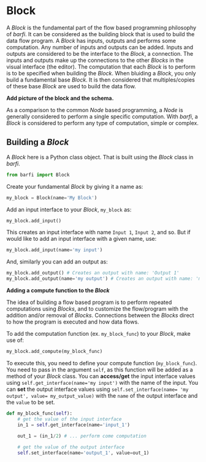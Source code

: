 # Block

A *Block* is the fundamental part of the flow based programming philosophy of *barfi*. It can be considered as the building block that is used to build the data flow program. A *Block* has inputs, outputs and performs some computation. Any number of inputs and outputs can be added. Inputs and outputs are considered to be the interface to the *Block*, a connection. The inputs and outputs make up the connections to the other *Blocks* in the visual interface (the editor). The computation that each *Block* is to perform is to be specified when building the *Block*. When bluiding a *Block*, you only build a fundamental base *Block*. It is then considered that multiples/copies of these base *Block* are used to build the data flow.

__Add picture of the block and the schema.__

As a comparison to the common *Node* based programming, a *Node* is generally considered to perform a single specific computation. With *barfi*, a *Block* is considered to perform any type of computation, simple or complex.

## Building a *Block*

A *Block* here is a Python class object. That is built using the *Block* class in *barfi*. 

```python
from barfi import Block
```

Create your fundamental *Block* by giving it a name as:

```python
my_block = Block(name='My Block')
```

Add an input interface to your *Block*, `my_block` as:

```python
my_block.add_input()
```

This creates an input interface with name `Input 1`, `Input 2`, and so. But if would like to add an input interface with a given name, use:

```python
my_block.add_input(name='my input')
```

And, similarly you can add an output as:

```python
my_block.add_output() # Creates an output with name: 'Output 1'
my_block.add_output(name='my output') # Creates an output with name: 'my output'
```

**Adding a compute function to the *Block***

The idea of building a flow based program is to perform repeated computations using *Blocks*, and to customize the flow/program with the addition and/or removal of *Blocks*. Connections between the *Blocks* direct to how the program is executed and how data flows. 

To add the computation function (ex. `my_block_func`) to your *Block*, make use of:

```python
my_block.add_compute(my_block_func)
```

To execute this, you need to define your compute function (`my_block_func`). You need to pass in the argument `self`, as this function will be added as a method of your *Block* class. You can **access/get** the input interface values using `self.get_interface(name='my input')` with the name of the input. You can **set** the output interface values using `self.set_interface(name= 'my output', value= my_output_value)` with the `name` of the output interface and the `value` to be set.

```python
def my_block_func(self):
    # get the value of the input interface
    in_1 = self.get_interface(name='input_1') 
    
    out_1 = (in_1/2) # ... perform come computation

    # get the value of the output interface
    self.set_interface(name='output_1', value=out_1) 
```